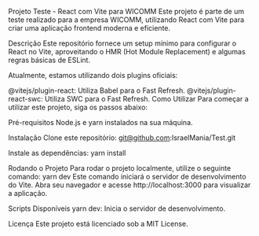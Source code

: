 Projeto Teste - React com Vite para WICOMM
Este projeto é parte de um teste realizado para a empresa WICOMM, utilizando React com Vite para criar uma aplicação frontend moderna e eficiente.

Descrição
Este repositório fornece um setup mínimo para configurar o React no Vite, aproveitando o HMR (Hot Module Replacement) e algumas regras básicas de ESLint.

Atualmente, estamos utilizando dois plugins oficiais:

@vitejs/plugin-react: Utiliza Babel para o Fast Refresh.
@vitejs/plugin-react-swc: Utiliza SWC para o Fast Refresh.
Como Utilizar
Para começar a utilizar este projeto, siga os passos abaixo:

Pré-requisitos
Node.js e yarn instalados na sua máquina.

Instalação
Clone este repositório:
git@github.com:IsraelMania/Test.git

Instale as dependências:
yarn install

Rodando o Projeto
Para rodar o projeto localmente, utilize o seguinte comando:
yarn dev
Este comando iniciará o servidor de desenvolvimento do Vite. Abra seu navegador e acesse http://localhost:3000 para visualizar a aplicação.

Scripts Disponíveis
yarn dev: Inicia o servidor de desenvolvimento.

Licença
Este projeto está licenciado sob a MIT License.
